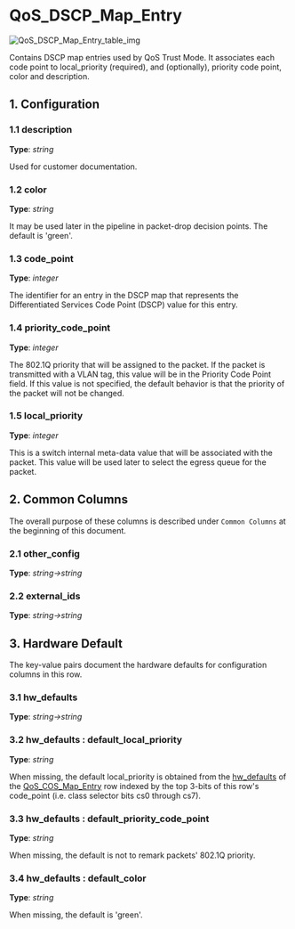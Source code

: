 # QoS_DSCP_Map_Entry

![QoS_DSCP_Map_Entry_table_img](http://www.plantuml.com/plantuml/img/0HK1wlv0StHXSdHrRMmAS65ZQs5dPI0YKczlT21KOM9iPNCY87iAOsnXStCWKtbpT6Lj2dqAT6zdPNHePN8WUmfZR65pSo1HRrDVH5D3K5zDON1VHMvqSdaAVGfHRrDVH5D3K5zDON1VHMvqSdaWF2raBI1JUNDqPMqAQ6baPI1ZQN9ZR6KAQ6baPI1jPMrYPN9p2dDhQMvmON9XRI1jRsvlOsXoRsrb87HoTMKAR6LdPMva879fPsXq2cDlRdHfRdLlSo1iQMvb82qWF68-StHoRsvdF2zYFY1oPMPbScLkOsKAP6zqT6La86nfRcKWBI0yQJvtPM5hF2zfFY1oPMPbScLkOsKAPMvaR6LdPMva2a1bRcHrRMmA)

Contains DSCP map entries used by QoS Trust Mode. It associates each code point
to local_priority (required), and (optionally), priority code point, color and
description.

## 1. Configuration

### 1.1 description

**Type**: _string_

Used for customer documentation.

### 1.2 color

**Type**: _string_

It may be used later in the pipeline in packet-drop decision points. The default
is 'green'.

### 1.3 code_point

**Type**: _integer_

The identifier for an entry in the DSCP map that represents the Differentiated
Services Code Point (DSCP) value for this entry.

### 1.4 priority_code_point

**Type**: _integer_

The 802.1Q priority that will be assigned to the packet. If the packet is
transmitted with a VLAN tag, this value will be in the Priority Code Point
field. If this value is not specified, the default behavior is that the priority
of the packet will not be changed.

### 1.5 local_priority

**Type**: _integer_

This is a switch internal meta-data value that will be associated with the
packet. This value will be used later to select the egress queue for the packet.

## 2. Common Columns

The overall purpose of these columns is described under `Common Columns` at the
beginning of this document.

### 2.1 other_config

**Type**: _string->string_

### 2.2 external_ids

**Type**: _string->string_

## 3. Hardware Default

The key-value pairs document the hardware defaults for configuration columns in
this row.

### 3.1 hw_defaults

**Type**: _string->string_

### 3.2 hw_defaults : default_local_priority

**Type**: _string_

When missing, the default local_priority is obtained from the
[hw_defaults](qos_dscp_map_entry.html#hw-defaults) of the
[QoS_COS_Map_Entry](qos_cos_map_entry.html) row indexed by the top 3-bits of this
row's code_point (i.e. class selector bits cs0 through cs7).

### 3.3 hw_defaults : default_priority_code_point

**Type**: _string_

When missing, the default is not to remark packets' 802.1Q priority.

### 3.4 hw_defaults : default_color

**Type**: _string_

When missing, the default is 'green'.

